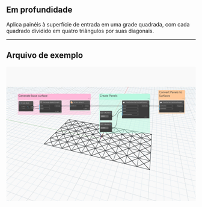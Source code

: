 ## Em profundidade
Aplica painéis à superfície de entrada em uma grade quadrada, com cada quadrado dividido em quatro triângulos por suas diagonais.
___
## Arquivo de exemplo

![ByCrossSplitSquares](./Autodesk.DesignScript.Geometry.PanelSurface.ByCrossSplitSquares_img.jpg)
